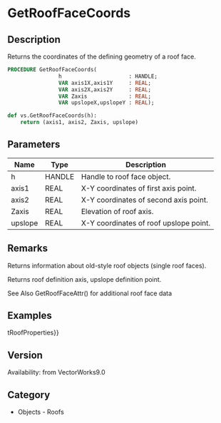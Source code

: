 # GetRoofFaceCoords

## Description
Returns the coordinates of the defining geometry of a roof face.

```pascal
PROCEDURE GetRoofFaceCoords(
				h                     : HANDLE;
				VAR axis1X,axis1Y     : REAL;
				VAR axis2X,axis2Y     : REAL;
				VAR Zaxis             : REAL;
				VAR upslopeX,upslopeY : REAL);
```

```python
def vs.GetRoofFaceCoords(h):
    return (axis1, axis2, Zaxis, upslope)
```

## Parameters
|Name|Type|Description|
|---|---|---|
|h|HANDLE|Handle to roof face object.|
|axis1|REAL|X-Y coordinates of first axis point.|
|axis2|REAL|X-Y coordinates of second axis point.|
|Zaxis|REAL|Elevation of roof axis.|
|upslope|REAL|X-Y coordinates of roof upslope point.|

## Remarks
Returns information about old-style roof objects (single roof faces).

Returns roof definition axis, upslope definition point.

See Also GetRoofFaceAttr() for additional roof face data

## Examples
tRoofProperties}}

## Version
Availability: from VectorWorks9.0

## Category
* Objects - Roofs

